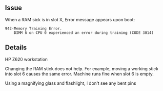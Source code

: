 Issue
-----
When a RAM sick is in slot X, Error message appears upon boot:

    942-Memory Training Error.
        DIMM 6 on CPU 0 experienced an error during training (CODE 3014)


Details
-------
HP Z620 workstation

Changing the RAM stick does not help. For example, moving a working stick into slot 6 causes the same error. Machine runs fine when slot 6 is empty.

Using a magnifying glass and flashlight, I don't see any bent pins
